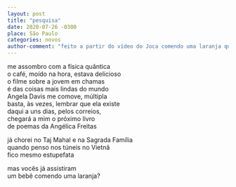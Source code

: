 ```yaml
---
layout: post
title: "pesquisa"
date: 2020-07-26 -0300
place: São Paulo
categories: novos
author-comment: "feito a partir do vídeo do Joca comendo uma laranja que a Julia compartilhou e emocionou a mim e à Dea"
---
```


<!--more-->
me assombro com a física quântica  
o café, moído na hora, estava delicioso  
o filme sobre a jovem em chamas  
é das coisas mais lindas do mundo  
Angela Davis me comove, múltipla  
basta, às vezes, lembrar que ela existe  
daqui a uns dias, pelos correios,  
chegará a mim o próximo livro  
de poemas da Angélica Freitas  

já chorei no Taj Mahal e na Sagrada Família  
quando penso nos túneis no Vietnã  
fico mesmo estupefata  

mas vocês já assistiram  
um bebê comendo uma laranja?
